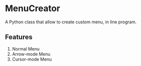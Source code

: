 # MenuCreator
A Python class that allow to create custom menu, in line program.

## Features

1. Normal Menu
2. Arrow-mode Menu
3. Cursor-mode Menu
